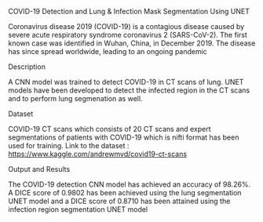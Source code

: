COVID-19 Detection and Lung & Infection Mask Segmentation Using UNET


Coronavirus disease 2019 (COVID-19) is a contagious disease caused by severe acute respiratory syndrome coronavirus 2 (SARS-CoV-2). 
The first known case was identified in Wuhan, China, in December 2019. The disease has since spread worldwide, leading to an ongoing pandemic


Description

A CNN model was trained to detect COVID-19 in CT scans of lung. UNET models have been developed to detect the infected region in the CT scans and to perform lung segmenation as well.


Dataset

COVID-19 CT scans which consists of 20 CT scans and expert segmentations of patients with COVID-19 which is nifti format has been used for training.
Link to the dataset : https://www.kaggle.com/andrewmvd/covid19-ct-scans


Output and Results

The COVID-19 detection CNN model has achieved an accuracy of 98.26%. A DICE score of 0.9802 has been achieved using the lung segmentation UNET model and a DICE score of 0.8710 has been attained using the infection region segmentation UNET model

